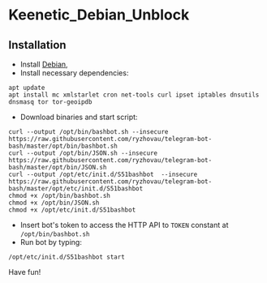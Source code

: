 # Keenetic_Debian_Unblock

## Installation

* Install [Debian](http://ndm.zyxmon.org/binaries/debian/),
* Install necessary dependencies:
```
apt update
apt install mc xmlstarlet cron net-tools curl ipset iptables dnsutils dnsmasq tor tor-geoipdb
```
* Download binaries and start script:
```
curl --output /opt/bin/bashbot.sh --insecure https://raw.githubusercontent.com/ryzhovau/telegram-bot-bash/master/opt/bin/bashbot.sh
curl --output /opt/bin/JSON.sh --insecure https://raw.githubusercontent.com/ryzhovau/telegram-bot-bash/master/opt/bin/JSON.sh
curl --output /opt/etc/init.d/S51bashbot  --insecure https://raw.githubusercontent.com/ryzhovau/telegram-bot-bash/master/opt/etc/init.d/S51bashbot
chmod +x /opt/bin/bashbot.sh
chmod +x /opt/bin/JSON.sh
chmod +x /opt/etc/init.d/S51bashbot
```
* Insert bot's token to access the HTTP API to `TOKEN` constant at `/opt/bin/bashbot.sh`
* Run bot by typing:
```
/opt/etc/init.d/S51bashbot start
```

Have fun!
